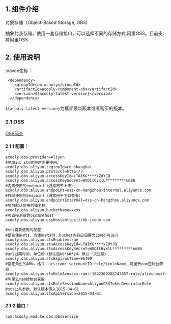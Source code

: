 <!-- title: 对象存储访问组件  -->
<!-- type: infrastructure -->
<!-- author: xiyang -->
## 1. 组件介绍

对象存储（Object-Based Storage, OBS)

抽象封装存储，使用一套存储接口，可以选择不同的存储方式:阿里OSS。目前支持阿里OSS

## 2. 使用说明

maven坐标：

     <dependency>
        <groupId>com.acooly</groupId>
        <artifactId>acooly-component-obs</artifactId>
        <version>${acooly-latest-version}</version>
      </dependency>

`${acooly-latest-version}`为框架最新版本或者购买的版本。

### 2.1 OSS 

[OSS简介](https://help.aliyun.com/product/31815.html?spm=5176.doc31817.6.55.hkKLeQ)

#### 2.1.1 配置： 
    acooly.obs.provider=Aliyun
    #地域id，sts转换时需要使用。
    acooly.obs.aliyun.regionId=cn-shanghai
    acooly.obs.aliyun.protocol=http://
    acooly.obs.aliyun.accessKeyId=LTAIKG****xZdYJQ
    acooly.obs.aliyun.accessKeySecret=WVQ1t6yxlL*********um86
    #内网使用的endpoint（通常用于上传）
    acooly.obs.aliyun.endpoint=oss-cn-hangzhou-internal.aliyuncs.com
    #外网使用的endpoint（通常用于下载查看）
    acooly.obs.aliyun.endpointExternal=oss-cn-hangzhou.aliyuncs.com
    #项目默认使用的桶名称
    acooly.obs.aliyun.bucketName=xxxx
    #可直接浏览的oss域名host
    acooly.obs.aliyun.ossHost=https://hb-jcddo.com

    #sts需要使用的配置
    #是否使用sts，当使用sts时，bucket内容应设置为公网不可访问
    acooly.obs.aliyun.stsEnable=true
    acooly.obs.aliyun.stsAccessKeyId=LTAIKG****xZdYJQ
    acooly.obs.aliyun.stsAccessKeySecret=WVQ1t6yxlL*********um86
    #url过期时间，单位秒（默认值60*60*24，默认一天过期）    
    acooly.obs.aliyun.stsExpiresTime=86400
    #指定角色的ARN。格式：acs:ram::$accountID:role/$roleName，阿里云ram控制台获取
    acooly.obs.aliyun.stsRoleArn=acs:ram::1822369285247857:role/aliyunosstokengeneratorrole
    #阿里云ram控制台获取
    acooly.obs.aliyun.stsRoleSessionName=AliyunOSSTokenGeneratorRole
    #sts公共参数，默认版本传入2015-04-01
    acooly.obs.aliyun.stsApiVersion=2015-04-01
####  2.1.2 接口：

    com.acooly.module.obs.ObsService

   
